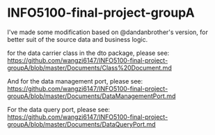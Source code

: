 # INFO5100-final-project-groupA
I've made some modification based on @dandanbrother's version, for better suit of the source data and business logic.

for the data carrier class in the dto package, please see: https://github.com/wangzi6147/INFO5100-final-project-groupA/blob/master/Documents/Class%20Document.md

And for the data management port, please see: https://github.com/wangzi6147/INFO5100-final-project-groupA/blob/master/Documents/DataManagementPort.md

For the data query port, please see: https://github.com/wangzi6147/INFO5100-final-project-groupA/blob/master/Documents/DataQueryPort.md
